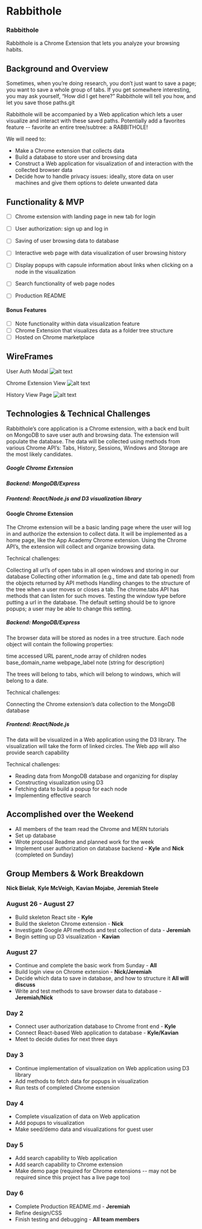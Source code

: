 # Rabbithole

### Rabbithole 

Rabbithole is a Chrome Extension that lets you analyze your browsing habits. 

## Background and Overview

Sometimes, when you’re doing research, you don’t just want to save a page; you want to save a whole group of tabs. If you get somewhere interesting, you may ask yourself, “How did I get here?” Rabbithole will tell you how, and let you save those paths.git 

Rabbithole will be accompanied by a Web application which lets a user visualize and interact with these saved paths. Potentially add a favorites feature -- favorite an entire tree/subtree: a RABBITHOLE! 

We will need to: 
  * Make a Chrome extension that collects data 
  * Build a database to store user and browsing data
  * Construct a Web application for visualization of and interaction with the collected browser data
  * Decide how to handle privacy issues: ideally, store data on user machines and give them options to delete unwanted data

## Functionality & MVP

   - [ ] Chrome extension with landing page in new tab for login 
   - [ ] User authorization: sign up and log in
   - [ ] Saving of user browsing data to database
   - [ ] Interactive web page with data visualization of user browsing history
   - [ ] Display popups with capsule information about links when clicking on a node in the visualization
   - [ ] Search functionality of web page nodes
   - [ ] Production README


#### Bonus Features
   - [ ] Note functionality within data visualization feature
   - [ ] Chrome Extension that visualizes data as a folder tree structure
   - [ ] Hosted on Chrome marketplace

## WireFrames
User Auth Modal
![alt text](https://github.com/Kyle01/rabbit_hole_rescue/blob/master/wireframes/user_auth_modal.jpg)

Chrome Extension View
![alt text](https://github.com/Kyle01/rabbit_hole_rescue/blob/master/images/chrome_extension.jpg)

History View Page
![alt text](https://github.com/Kyle01/rabbit_hole_rescue/blob/master/images/view_page.png)


## Technologies & Technical Challenges

Rabbithole’s core application is a Chrome extension, with a back end built on MongoDB to save user auth and browsing data. The extension will populate the database. The data will be collected using methods from various Chrome API’s: Tabs, History, Sessions, Windows and Storage are the most likely candidates. 

  ##### Google Chrome Extension
  ##### Backend: MongoDB/Express
  ##### Frontend: React/Node.js and D3 visualization library

#### Google Chrome Extension 
 
The Chrome extension will be a basic landing page where the user will log in and authorize the extension to collect data. It will be implemented as a home page, like the App Academy Chrome extension. Using the Chrome API’s, the extension will collect and organize browsing data.

Technical challenges: 

Collecting all url’s of open tabs in all open windows and storing in our database 
Collecting other information (e.g., time and date tab opened) from the objects returned by API methods
Handling changes to the structure of the tree when a user moves or closes a tab. The chrome.tabs API has methods that can listen for such moves. 
Testing the window type before putting a url in the database. The default setting should be to ignore popups; a user may be able to change this setting.

##### Backend: MongoDB/Express 

The browser data will be stored as nodes in a tree structure. Each node object will contain the following properties: 

time accessed 
URL 
parent_node 
array of children nodes 
base_domain_name
webpage_label 
note (string for description)

The trees will belong to tabs, which will belong to windows, which will belong to a date.

Technical challenges: 

Connecting the Chrome extension’s data collection to the MongoDB database 

##### Frontend: React/Node.js 

The data will be visualized in a Web application using the D3 library. The visualization will take the form of linked circles. The Web app will also provide search capability

Technical challenges: 
  - Reading data from MongoDB database and organizing for display 
  - Constructing visualization using D3 
  - Fetching data to build a popup for each node
  - Implementing effective search 


## Accomplished over the Weekend

  - All members of the team read the Chrome and MERN tutorials
  - Set up database
  - Wrote proposal Readme and planned work for the week
  - Implement user authorization on database backend - **Kyle** and **Nick** (completed on Sunday)


## Group Members & Work Breakdown

**Nick Bielak**,
**Kyle McVeigh**,
**Kavian Mojabe**,
**Jeremiah Steele**

### August 26 - August 27
  - Build skeleton React site -  **Kyle**
  - Build the skeleton Chrome extension - **Nick**
  - Investigate Google API methods and test collection of data - **Jeremiah** 
  - Begin setting up D3 visualization - **Kavian** 

### August 27 
  - Continue and complete the basic work from Sunday - **All**
  - Build login view on Chrome extension - **Nick/Jeremiah**
  - Decide which data to save in database, and how to structure it **All will discuss**
  - Write and test methods to save browser data to database - **Jeremiah/Nick**

### Day 2

  - Connect user authorization database to Chrome front end - **Kyle**
  - Connect React-based Web application to database - **Kyle/Kavian**
  - Meet to decide duties for next three days

### Day 3
  - Continue implementation of visualization on Web application using D3 library 
  - Add methods to fetch data for popups in visualization
  - Run tests of completed Chrome extension

### Day 4
  - Complete visualization of data on Web application 
  - Add popups to visualization
  - Make seed/demo data and visualizations for guest user

### Day 5
  - Add search capability to Web application
  - Add search capability to Chrome extension 
  - Make demo page (required for Chrome extensions -- may not be required since this project has a live page too)

### Day 6
  - Complete Production README.md - **Jeremiah** 
  - Refine design/CSS 
  - Finish testing and debugging - **All team members** 


